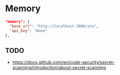# Memory

```json
"memory": {
  "base_url": "http://localhost:3000/sse",
  "api_key": "None"
},
```

## TODO

* <https://docs.github.com/en/code-security/secret-scanning/introduction/about-secret-scanning>
